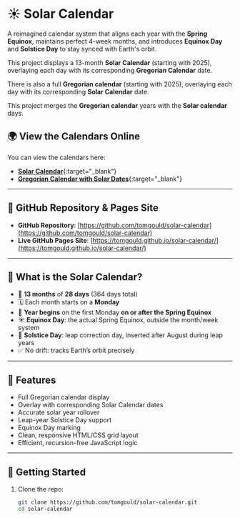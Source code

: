 # ☀️ Solar Calendar

A reimagined calendar system that aligns each year with the **Spring Equinox**, maintains perfect 4-week months, and introduces **Equinox Day** and **Solstice Day** to stay synced with Earth's orbit.

This project displays a 13-month **Solar Calendar** (starting with 2025), overlaying each day with its corresponding **Gregorian Calendar** date.

There is also a full **Gregorian calendar** (starting with 2025), overlaying each day with its corresponding **Solar Calendar** date.

This project merges the **Gregorian calendar** years with the **Solar calendar** days.

## 🌍 View the Calendars Online

You can view the calendars here:

- [**Solar Calendar**](https://tomgould.github.io/solar-calendar/solar-calendar.html){:target="_blank"}
- [**Gregorian Calendar with Solar Dates**](https://tomgould.github.io/solar-calendar/gregorian-calendar.html){:target="_blank"}

---

## 🔄 GitHub Repository & Pages Site

- **GitHub Repository**: [https://github.com/tomgould/solar-calendar](https://github.com/tomgould/solar-calendar)
- **Live GitHub Pages Site**: [https://tomgould.github.io/solar-calendar/](https://tomgould.github.io/solar-calendar/)

---

## 🔭 What is the Solar Calendar?

- 📅 **13 months** of **28 days** (364 days total)
- 🗓️ Each month starts on a **Monday**
- 🌱 **Year begins** on the first Monday **on or after the Spring Equinox**
- ☀️ **Equinox Day**: the actual Spring Equinox, outside the month/week system
- 🔁 **Solstice Day**: leap correction day, inserted after August during leap years
- ✅ No drift: tracks Earth’s orbit precisely

---

## 🧠 Features

- Full Gregorian calendar display
- Overlay with corresponding Solar Calendar dates
- Accurate solar year rollover
- Leap-year Solstice Day support
- Equinox Day marking
- Clean, responsive HTML/CSS grid layout
- Efficient, recursion-free JavaScript logic

---

## 🚀 Getting Started

1. Clone the repo:

   ```bash
   git clone https://github.com/tomgould/solar-calendar.git
   cd solar-calendar

